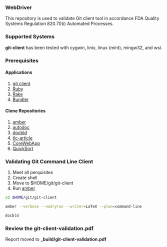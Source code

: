 ### WebDriver
This repository is used to validate Git client tool
in accordance FDA Quality Systems Regulation 820.70(i) Automated Processes.

### Supported Systems
**git-client** has been tested with cygwin, linix, linux (mint), mingw32,
and wsl.

### Prerequisites
#### Applications
1. [git client](https://git-scm.com/book/en/v2/Git-and-Other-Systems-Git-as-a-Client)
2. [Ruby](https://www.ruby-lang.org/en/downloads/)
3. [Rake](https://ruby.github.io/rake/)
4. [Bundler](https://bundler.io)

#### Clone Repositories
1. [amber](https://github.com/traap/amber)
2. [autodoc](https://github.com/traap/autodoc)
3. [docbld](https://github.com/traap/docbld)
4. [tlc-article](https://github.com/traap/tlc-article)
5. [CoreWebApp](https://github.com/traap/rdtest/corewebapp)
6. [QuickSort](https://github.com/traap/san/quicksort)

### Validating Git Command Line Client
1. Meet all perquisites
2. Create shell
3. Move to $HOME/git/git-client
4. Run [amber](https://github.com/traap/amber.git)

```bash
cd $HOME/git/git-client

amber --verbose --nodryrun --writer=LaTeX --plan=command-line

docbld
```

### Review the git-client-validation.pdf
Report moved to **_build/git-client-validation.pdf**
